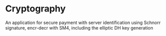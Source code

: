 # Cryptography
An application for secure payment with server identification using Schnorr signature, encr-decr with SM4, including the elliptic DH key generation

